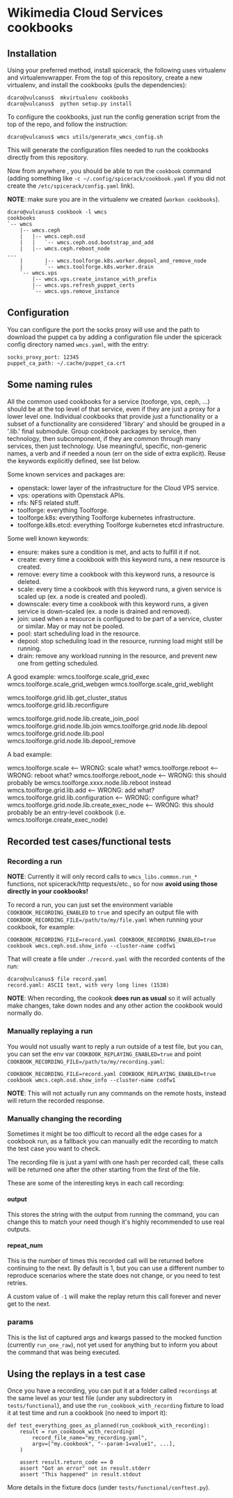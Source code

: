 # Wikimedia Cloud Services cookbooks
## Installation
Using your preferred method, install spicerack, the following uses virtualenv and virtualenvwrapper.
From the top of this repository, create a new virtualenv, and install the cookbooks (pulls the dependencies):
```
dcaro@vulcanus$  mkvirtualenv cookbooks
dcaro@vulcanus$  python setup.py install
```

To configure the cookbooks, just run the config generation script from the top of the repo, and follow the instruction:
```
dcaro@vulcanus$ wmcs utils/generate_wmcs_config.sh
```

This will generate the configuration files needed to run the cookbooks directly from this repository.

Now from anywhere , you should be able to run the `cookbook` command (adding something like `-c
~/.config/spicerack/cookbook.yaml` if you did not create the `/etc/spicerack/config.yaml` link).

**NOTE**: make sure you are in the virtualenv we created (`workon cookbooks`).

```
dcaro@vulcanus$ cookbook -l wmcs
cookbooks
`-- wmcs
    |-- wmcs.ceph
    |   |-- wmcs.ceph.osd
    |   |   `-- wmcs.ceph.osd.bootstrap_and_add
    |   |-- wmcs.ceph.reboot_node
...
    |       |-- wmcs.toolforge.k8s.worker.depool_and_remove_node
    |       `-- wmcs.toolforge.k8s.worker.drain
    `-- wmcs.vps
        |-- wmcs.vps.create_instance_with_prefix
        |-- wmcs.vps.refresh_puppet_certs
        `-- wmcs.vps.remove_instance
```


## Configuration
You can configure the port the socks proxy will use and the path to download the puppet ca by adding a configuration
file under the spicerack config directory named `wmcs.yaml`, with the entry:
```
socks_proxy_port: 12345
puppet_ca_path: ~/.cache/puppet_ca.crt
```


## Some naming rules

All the common used cookbooks for a service (tooforge, vps, ceph, ...) should be at the top level of that service, even
if they are just a proxy for a lower level one.  Individual cookbooks that provide just a functionality or a subset of
a functionality are considered 'library' and should be grouped in a '.lib.' final submodule. Group cookbook packages by
service, then technology, then subcomponent, if they are common through many services, then just technology. Use
meaningful, specific, non-generic names, a verb and if needed a noun (err on the side of extra explicit). Reuse the
keywords explicitly defined, see list below.

Some known services and packages are:
* openstack: lower layer of the infrastructure for the Cloud VPS service.
* vps: operations with Openstack APIs.
* nfs: NFS related stuff.
* toolforge: everything Toolforge.
* toolforge.k8s: everything Toolforge kubernetes infrastructure.
* toolforge.k8s.etcd: everything Toolforge kubernetes etcd infrastructure.

Some well known keywords:
* ensure: makes sure a condition is met, and acts to fulfill it if not.
* create: every time a cookbook with this keyword runs, a new resource is created.
* remove: every time a cookbook with this keyword runs, a resource is deleted.
* scale: every time a cookbook with this keyword runs, a given service is scaled up (ex. a node is created and pooled).
* downscale: every time a cookbook with this keyword runs, a given service is down-scaled (ex. a node is drained and removed).
* join: used when a resource is configured to be part of a service, cluster or similar. May or may not be pooled.
* pool: start scheduling load in the resource.
* depool: stop scheduling load in the resource, running load might still be running.
* drain: remove any workload running in the resource, and prevent new one from getting scheduled.

A good example:
wmcs.toolforge.scale_grid_exec
wmcs.toolforge.scale_grid_webgen
wmcs.toolforge.scale_grid_weblight

wmcs.toolforge.grid.lib.get_cluster_status
wmcs.toolforge.grid.lib.reconfigure

wmcs.toolforge.grid.node.lib.create_join_pool
wmcs.toolforge.grid.node.lib.join
wmcs.toolforge.grid.node.lib.depool
wmcs.toolforge.grid.node.lib.pool
wmcs.toolforge.grid.node.lib.depool_remove

A bad example:

wmcs.toolforge.scale                          <-- WRONG: scale what?
wmcs.toolforge.reboot                         <-- WRONG: reboot what?
wmcs.toolforge.reboot_node                    <-- WRONG: this should probably be wmcs.toolforge.xxxx.node.lib.reboot
                                                         instead
wmcs.toolforge.grid.lib.add                   <-- WRONG: add what?
wmcs.toolforge.grid.lib.configuration         <-- WRONG: configure what?
wmcs.toolforge.grid.node.lib.create_exec_node <-- WRONG: this should probably be an entry-level cookbook (i.e.
                                                         wmcs.toolforge.create_exec_node)

## Recorded test cases/functional tests

### Recording a run
**NOTE**: Currently it will only record calls to `wmcs_libs.common.run_*` functions, not spicerack/http requests/etc., so for now **avoid using those directly in your cookbooks!**

To record a run, you can just set the environment variable `COOKBOOK_RECORDING_ENABLED` to `true` and specify an output file with `COOKBOOK_RECORDING_FILE=/path/to/my/file.yaml` when running your cookbook, for example:

```
COOKBOOK_RECORDING_FILE=record.yaml COOKBOOK_RECORDING_ENABLED=true cookbook wmcs.ceph.osd.show_info --cluster-name codfw1
```

That will create a file under `./record.yaml` with the recorded contents of the run:
```
dcaro@vulcanus$ file record.yaml 
record.yaml: ASCII text, with very long lines (1538)
```

**NOTE**: When recording, the cookook **does run as usual** so it will actually make changes, take down nodes and any other action the cookbook would normally do.

### Manually replaying a run

You would not usually want to reply a run outside of a test file, but you can, you can set the env var `COOKBOOK_REPLAYING_ENABLED=true` and point `COOKBOOK_RECORDING_FILE=/path/to/my/recording.yaml`:

```
COOKBOOK_RECORDING_FILE=record.yaml COOKBOOK_REPLAYING_ENABLED=true cookbook wmcs.ceph.osd.show_info --cluster-name codfw1
```

**NOTE**: This will not actually run any commands on the remote hosts, instead will return the recorded response.


### Manually changing the recording
Sometimes it might be too difficult to record all the edge cases for a cookbook run, as a fallback you can manually edit the recording to match the test case you want to check.

The recording file is just a yaml with one hash per recorded call, these calls will be returned one after the other starting from the first of the file.

These are some of the interesting keys in each call recording:
#### output
This stores the string with the output from running the command, you can change this to match your need though it's highly recommended to use real outputs.

#### repeat_num
This is the number of times this recorded call will be returned before continuing to the next. By default is 1, but you can use a different number to reproduce scenarios where the state does not change, or you need to test retries.

A custom value of `-1` will make the replay return this call forever and never get to the next.


### params
This is the list of captured args and kwargs passed to the mocked function (currently `run_one_raw`), not yet used for anything but to inform you about the command that was being executed.

## Using the replays in a test case
Once you have a recording, you can put it at a folder called `recordings` at the same level as your test file (under any subdirectory in `tests/functional`), and use the `run_cookbook_with_recording` fixture to load it at test time and run a cookbook (no need to import it):

```
def test_everything_goes_as_planned(run_cookbook_with_recording):
    result = run_cookbook_with_recording(
        record_file_name="my_recording.yaml",
        argv=["my.cookbook", "--param-1=value1", ...],
    )

    assert result.return_code == 0
    assert "Got an error" not in result.stderr
    assert "This happened" in result.stdout
```

More details in the fixture docs (under `tests/functional/conftest.py`).
